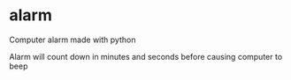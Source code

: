 # alarm
Computer alarm made with python

Alarm will count down in minutes and seconds before causing computer to beep
